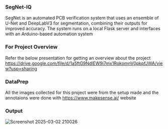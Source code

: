 ### SegNet-IQ
SegNet is an automated PCB verification system that uses an ensemble of U-Net and DeepLabV3 for segmentation, combining their outputs for improved accuracy. The system runs on a local Flask server and interfaces with an Arduino-based automation system
### For Project Overview
Refer the below presentation for getting an overview about the project  https://drive.google.com/file/d/1a5ftG9NdlEW9i7mx1RokomnV0pkpfJWA/view?usp=sharing
### DataPrep
All the images collected for this project were from the setup made and the annotaions were done with https://www.makesense.ai/ website
### Output 
![Screenshot 2025-03-02 210026](https://github.com/user-attachments/assets/00b0d42a-bc54-4956-86f8-ca069abb5bfc)
